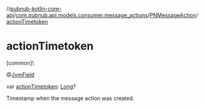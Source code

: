 //[pubnub-kotlin-core-api](../../../index.md)/[com.pubnub.api.models.consumer.message_actions](../index.md)/[PNMessageAction](index.md)/[actionTimetoken](action-timetoken.md)

# actionTimetoken

[common]\

@[JvmField](https://kotlinlang.org/api/latest/jvm/stdlib/kotlin.jvm/-jvm-field/index.html)

var [actionTimetoken](action-timetoken.md): [Long](https://kotlinlang.org/api/latest/jvm/stdlib/kotlin/-long/index.html)?

Timestamp when the message action was created.
